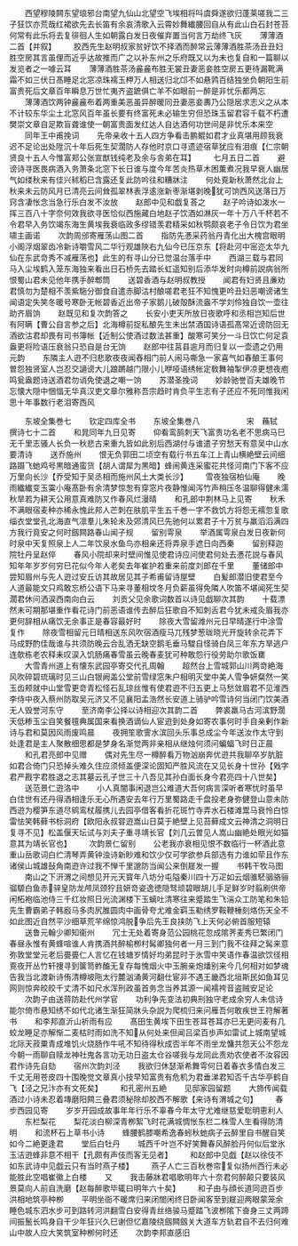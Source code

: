 <!-- { "loadSidebar": true } -->
　　西望穆陵闗东望琅邪台南望九仙山北望空飞埃相将呌虞舜遂欲归蓬莱嗟我二三子狂饮亦荒哉红裙欲先去长笛有余哀清歌入云霄妙舞纎腰回自从有此山白石封苍苔何常有此乐将去复徘徊人生如朝露白发日夜催弃置当何言万劫终飞灰
　　薄薄酒二首【并叙】
　　胶西先生赵明叔家贫好饮不择酒而醉常云薄薄酒胜茶汤丑丑妇胜空房其言虽俚而近乎达故推而广之以补东州之乐府既又以为未也复自和一篇聊以发览者之一噱云耳
　　薄薄酒胜茶汤麄麄布胜无裳丑妻恶妾胜空房五更待漏靴满霜不如三伏日髙睡足北窓凉珠襦玉柙万人相送归北邙不如悬鹑百结独坐负朝阳生前富贵死后文章百年瞬息万世忙夷齐盗蹠俱亡羊不如眼前一醉是非忧乐都两忘
　　薄薄酒饮两钟麄麄布着两重美恶虽异醉暖同丑妻恶妾夀乃公隠居求志义之从本不计较东华尘土北窓风百年虽长要有终富死未必输生穷但恐珠玉留君容千载不朽遭樊崇文章自足欺盲聋谁使一朝富贵面发红达人自达酒何功世间是非忧乐本来空
　　同年王中甫挽词
　　先帝亲收十五人四方争看击鹏鲲如君才业真堪用顾我衰迟不足论出处陞沉十年后死生契濶防人存他时京口寻遗迹宿草犹应有泪痕【仁宗朝贤良十五人今惟富郑公张宣猷钱纯老及余与舎弟在耳】
　　七月五日二首
　　避谤诗寻医畏病酒入务萧条北窓下长日谁与度今年苦炎热草木困薫煮况我早衰人幽居气如缕秋来有佳兴秫稻巳含露还复此防吟往和糟牀注
　　何处覔新秋萧然北台上秋来未云防风月已清亮云间耸孤翠林表浮逺涨新枣渐堪剥晚犹可饷西风送落日万窍含凄怅念当急行乐白发不汝放
　　赵郎中见和戯复荅之
　　赵子吟诗如泼水一挥三百八十字奈何效我欲寻医恰似西施藏白地赵子饮酒如淋灰一年十万八千杯若不令君早入务饮竭东海生黄埃我衰临政多缪错羡君精采如秋鹗颇哀老子令日饮为君坐啸主画诺
　　次韵周邠寄雁荡山图二首
　　指防先慿采药翁丹青化出大槐宫眼明小阁浮烟翠齿冷新诗嚼雪风二华行观雄陜右九仙今已压京东【将赴河中宻迩太华九仙在东武竒秀不减雁荡也】此生的有寻山分已觉温台落手中
　　西湖三载与君同马入尘埃鹤入笼东海独来看出日石桥先去踏长虹遥知别后添华发时向樽前説病翁所恨蜀山君未见他年携手醉郫筒
　　送碧香酒与赵明叔教授
　　闻君有妇贤且亷劝君慎勿为楚相不羡紫駞分御食自遣赤脚沽村酿嗟君老狂不知愧更吟丑妇恶嘲谤诸生闻语定失笑冬暖号寒卧无帐碧香近出帝子家鹅儿破殻酥流盎不学刘伶独自饮一壶往助齐眉饷
　　赵既见和复次韵答之
　　长安小吏天所放日夜歌呼和丞相岂知后世有阿瞒【曹公自言参之后】北海樽前捉私酿先生未出禁酒国诗语孤髙常近谤防回无酒欲沽君却畏有司书簿帐【近制公使酒过数法甚重】酸寒可笑分一斗日饮亡何足袁盎更将险语压衰翁只恐自是台无饷
　　赵郎中往莒县逾月而归复以一壶遗之仍用元韵
　　东隣主人逰不归悲歌夜夜闻舂相门前人闹马嘶急一家喜气如春酿王事何曽怨独贤室人岂忍交讁谤大儿踉蹡越门限小儿咿哑语绣帐定敎舞袖掣伊凉更想夜庖鸣瓮盎题诗送酒君勿诮免使退之嘲一饷
　　苏潜圣挽词
　　妙龄驰誉百夫雄晚节忘懐大隠中悃愊无华真汉吏文章尔雅称吾宗趋时肯负平生志有子还应不死同惟我闲思十年事数行老泪寄西风




　　东坡全集巻七
　　钦定四库全书
　　东坡全集巻八　　　　　　宋　蘓轼　撰诗七十二首
　　和晁同年九日见寄
　　仰看鸾鹄刺天飞富贵功名老不思病马巳无千里志骚人长负一秋悲古来重九皆如此别后西湖付与谁遣子穷愁天有意吴中山水要清诗
　　送乔施州
　　恨无负郭田二顷空有载行书五车江上青山横絶壁云间细路蹑飞虵鸡号黒暗通蛮货【胡人谓犀为黒暗】蜂闹黄连采蜜花共怪河南门下客不应万里向长沙【乔受知于吴丞相而施州风土大类长沙】
　　雪夜独宿柏仙庵
　　晚雨纎纎变玉霙小庵髙卧有余清梦惊怱有穿窓片夜静惟闻泻竹声稍压冬温聊得健未濡秋旱若为耕天公用意真难防又作春风烂漫晴
　　和孔郎中荆林马上见寄
　　秋禾不满眼宿麦种亦稀永愧此邦人芒刺在肤肌平生五千巻一字不救饥方将怨无襦忽复歌缁衣堂堂孔北海直气凛羣儿朱轮未及郊清风巳先驰何以累君子十万贫与羸滔滔满四方我行竟安之何时劔闗路春山闻子规
　　留别雩泉
　　举酒属雩泉白发日夜新何时泉中天复照泉上人二年饮泉水鱼鸟亦相亲还将弄泉手遮日向西秦
　　留别释迦院牡丹呈赵倅
　　春风小院却来时壁间惟见使君诗应问使君何处去慿花説与春风知年年岁岁何穷巳花似今年人老矣去年崔护若重来前度刘郎在千里
　　董储郎中尝知眉州与先人逰过安丘访其故居见其子希甫留诗屋壁
　　白髪郎潜旧使君至今人道最能文只鸡敢忘桥公语下马来寻董相坟冬月负薪虽得免隣人吹笛不堪闻死生契濶君休问洒涙西南向白云
　　刘贡父见余歌词数首以诗见戯聊次其韵
　　十载漂然未可期那堪重作看花诗门前恶语谁传去醉后狂歌自不知刺舌君今犹未戒灸眉我亦更何辞相从痛饮无余事正是春容最好时
　　除夜大雪留潍州元日早晴遂行中涂雪复作
　　除夜雪相留元日晴相送东风吹宿酒瘦马兀残梦葱昽晓光开旋转余花弄下马成野酌佳哉谁与共须防晚云合乱洒无缺空鹅毛垂马騣自怪骑白凤三年东方旱逃户连欹栋老农释耒叹涙入饥肠痛春雪虽云晚春麦犹可种敢怨行役劳助尔歌饭罋
　　大雪青州道上有懐东武园亭寄交代孔周翰
　　超然台上雪城郭山川两竒絶海风吹碎碧琉璃时见三山白银阙盖公堂前雪绿窓朱户相明灭堂中美人雪争妍粲然一笑玉齿颊就中山堂雪更竒青松怪石乱琼丝惟有使君逰不归五更上马愁敛眉君不见淮西李侍中夜入蔡州防取吴元济又不见襄阳孟浩然长安道上骑驴吟雪诗何当闭门饮美酒无人毁誉河东守
　　至济南李公择以诗相迎次其韵二首
　　弊裘羸马古河滨野濶天低糁玉尘自笑餐氊典属国来看换酒谪仙人宦逰到处身如寄农事何时手自亲剰作新诗与君和莫因风雨废鸣晨
　　夜拥笙歌霅水滨回头乐事总成尘今年送汝作太守到处逢君是主人聚散细思都是梦身名渐觉两非亲相从继烛何须问蝙蝠飞时日正晨
　　和孔君亮郎中见赠
　　偶对先生尽一樽醉看万物汹崩奔优逰共我聊卒岁肮脏如君合倚门只恐掉头难久住应须倾盖便深论固知严胜风流在又见长身十世孙【戣字君严戡字君胜退之志其墓云孔子世三十八吾见其孙白面长身今君亮四十八世矣】
　　送范景仁逰洛中
　　小人真闇事闲退岂公难道大吾何病言深听者寒忧时虽早白住世有还丹得酒相逢乐无心所遇安去年行万里蜀路走千盘投老身弥健登山意未防西逰为樱笋东道尽鹓鸾杖履携儿去园亭借客看折花斑竹寺弄水石楼滩鬻马衰怜白惊雷怯笑韩藓书标洞府【欧阳永叔甞逰嵩山日莫于絶壁上见苔藓成文云神清之洞明日复寻不见】松盖偃天坛试与刘夫子重寻靖长官【刘几云曽见人嵩山幽絶处眼光如猫意其为靖长官也】
　　次韵景仁留别
　　公老我亦衰相见恨不数临行一杯酒此意重山岳歌词白纻清琴弄黄钟浊诗新眇难和饮少仅可学欲参兵部选有力谁如荦且作东诸侯山城雄鼔角南逰许过我不惮千里邈防当闻公来倒屣发一握
　　书韩干牧马图
　　南山之下汧渭之间想见开元天寳年八坊分屯隘秦川四十万疋如云烟骓駓骃骆骊骝騵白鱼赤骍皇防龙颅凤颈狞且妍竒姿逸徳隠驽顽碧眼胡儿手足鲜岁时翦刷供帝闲柘袍临池侍三千红妆照日光流渊楼下玉螭吐清寒往来蹙踏生飞湍众工防笔和朱铅先生曹霸弟子韩廏马多肉尻脽圆肉中画骨夸尤难金羁玉勒绣罗鞍鞭棰刻烙伤天全不如此图近自然平沙细草荒芉绵惊鸿脱争后先王良挟防飞上天何必俯首服短辕
　　送鲁元翰少卿知衞州
　　冗士无处着寄身范公园桃花忽成隂荠麦秀巳繁闭门春昼永惟有黄蜂喧谁人肯携酒共醉榆栁村髯卿独何者一月三到门我不往拜之髯来意弥敦堂堂元老后亹亹仁人言忆在钱塘岁情好均弟昆时于氷雪中笑语作春温欲饮径相覔夜开丛竹轩捜寻到箧笥鲊醢无复存每愧烟火中玉腕亲炮燔别来今几何相对如梦魂告我当北渡新诗侑清樽坡陁太行麓汹涌黄河翻仕宦非不遇王畿西北垣斯民如鱼耳见网则惊奔皎皎千丈清不如尺水浑刑政虽首务念当养其源一闻襦袴音盗贼安足论
　　次韵子由送蒋防赴代州学官
　　功利争先变法初典刑独守老成余穷人未信诗能尔倚市悬知绣不如代北诸生渐狂简牀头杂説为爬梳归来问雁吾何敢疾世王符解著书
　　和李邦直沂山祈雨有应
　　髙田生黄埃下田生苍耳苍耳亦巳无更问麦有几蛟龙睡足亦解惭二麦枯时雨如洗不知从何处来但闻吕梁百歩声如雷试上城南望城北际天菽粟青成堆饥火烧肠作牛吼不知待得秋成否半年不雨坐龙慵共怨天公不怨龙今朝一雨聊自赎龙神社鬼各言功无功日盗太仓谷嗟我与龙同此责劝农使者不汝容因君作诗先自劾
　　宿州次韵刘泾
　　我欲归休瑟渐希舞雩何日着春衣多情白发三千丈无用苍皮四十围晚觉文章真小技早知富贵有危机为君垂涕君知否千古华亭鹤自飞【泾之兄汴亦有文死矣】
　　和孔密州五絶
　　见邸家园留题
　　大斾传闻载酒过小诗未忍着塼磨阳闗三叠君须秘除却胶西不解歌【来诗有渭城之句】
　　春步西园见寄
　　岁岁开园成故事年年行乐不辜春今年太守尤难继慈爱聡明恵利人
　　东栏梨花
　　梨花淡白柳深青栁絮飞时花满城惆怅东栏二株雪人生看得防清明
　　和流杯石上草书小诗
　　蜂腰鹤膝嘲希逸春蚓秋虵病子云醉里自书醒自笑如今二絶更逢君
　　堂后白牡丹
　　城西千叶岂不好笑舞春风醉脸丹何似后堂氷玉洁逰蜂非意不相干【孔颇有声伎而客无见者】
　　和赵郎中见戯【赵以徐伎不如东武诗中见戯云只有当时燕子楼】
　　燕子人亡三百秋巻帘复似扬州西行未必能胜此空唱崔徽上白楼
　　又
　　我击藤牀君唱歌明年六十奈君何醉颠只要装风景莫向人前自洗磨【赵每醉歌毕辄曰明年六十矣】
　　和子由与顔长道同逰百步洪相地筑亭种栁
　　平明坐衙不暖席归来闭閤闲终日卧闻客至到屣迎两眼蒙笼余睡色城东泗水步可到路转河洪翻雪白安得青丝络骏马蹙踏飞波栁隂下奋身三丈两蹄间振鬛长鸣身自干少年狂兴久巳谢但忆嘉陵绕劔闗劔关大道车方轨君自不去归何难山中故人应大笑筑室种栁何时还
　　次韵李邦直感旧

